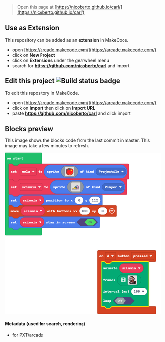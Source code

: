  


> Open this page at [https://nicoberto.github.io/carl/](https://nicoberto.github.io/carl/)

## Use as Extension

This repository can be added as an **extension** in MakeCode.

* open [https://arcade.makecode.com/](https://arcade.makecode.com/)
* click on **New Project**
* click on **Extensions** under the gearwheel menu
* search for **https://github.com/nicoberto/carl** and import

## Edit this project ![Build status badge](https://github.com/nicoberto/carl/workflows/MakeCode/badge.svg)

To edit this repository in MakeCode.

* open [https://arcade.makecode.com/](https://arcade.makecode.com/)
* click on **Import** then click on **Import URL**
* paste **https://github.com/nicoberto/carl** and click import

## Blocks preview

This image shows the blocks code from the last commit in master.
This image may take a few minutes to refresh.

![A rendered view of the blocks](https://github.com/nicoberto/carl/raw/master/.github/makecode/blocks.png)

#### Metadata (used for search, rendering)

* for PXT/arcade
<script src="https://makecode.com/gh-pages-embed.js"></script><script>makeCodeRender("{{ site.makecode.home_url }}", "{{ site.github.owner_name }}/{{ site.github.repository_name }}");</script>
